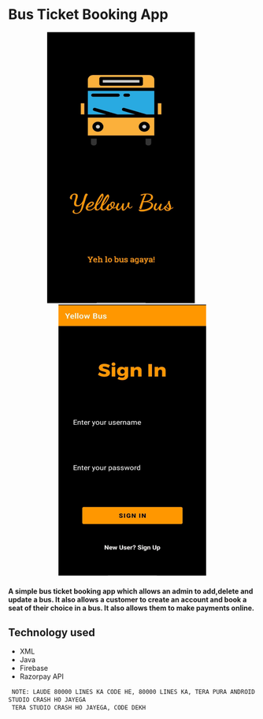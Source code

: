 # Bus Ticket Booking App

<div align="center">
<img src="https://github.com/GowthamPB/BusTicketBooking/blob/main/bus1.jpeg" width="300px" height="550px" >
  &emsp;&emsp;&emsp;
  <img src="https://github.com/GowthamPB/BusTicketBooking/blob/main/bus2.jpeg" width="300px" height="550px">
  </div>
<h4>A simple bus ticket booking app which allows an admin to add,delete and update a bus. It also allows a customer to create an account and book a seat of their choice in a bus. It also allows them to make payments online.</h4>
<h2>Technology used</h2>
<ul>
  <li>XML</li>
  <li>Java</li>
  <li>Firebase</li>
  <li>Razorpay API</li>
 </ul>
 
     NOTE: LAUDE 80000 LINES KA CODE HE, 80000 LINES KA, TERA PURA ANDROID STUDIO CRASH HO JAYEGA
     TERA STUDIO CRASH HO JAYEGA, CODE DEKH
 
 
